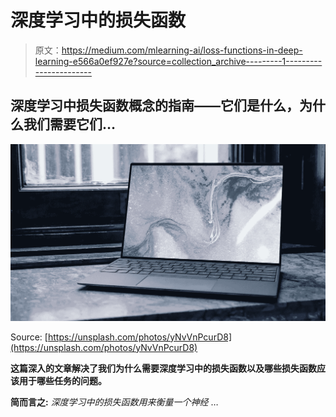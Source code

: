 # 深度学习中的损失函数

> 原文：<https://medium.com/mlearning-ai/loss-functions-in-deep-learning-e566a0ef927e?source=collection_archive---------1----------------------->

## 深度学习中损失函数概念的指南——它们是什么，为什么我们需要它们…

![](img/002262b8c404b36b6f85ccdc75506870.png)

Source: [https://unsplash.com/photos/yNvVnPcurD8](https://unsplash.com/photos/yNvVnPcurD8)

**这篇深入的文章解决了我们为什么需要深度学习中的损失函数以及哪些损失函数应该用于哪些任务的问题。**

**简而言之:** *深度学习中的损失函数用来衡量一个神经* …